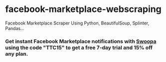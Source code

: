 # facebook-marketplace-webscraping
Facebook Marketplace Scraper Using Python, BeautifulSoup, Splinter, Pandas...

<h3>
  Get instant Facebook Marketplace notifications with 
  <a href="https://shorturl.at/sMFDs">Swoopa</a> using the code 
  "TTC15"</strong> to get a free 7-day trial and 15% off any plan.
<h3/>


